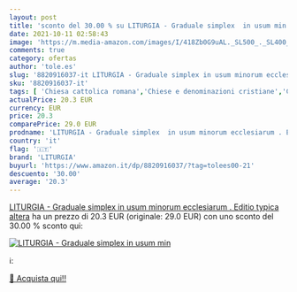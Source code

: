 ```yaml
---
layout: post
title: 'sconto del 30.00 % su LITURGIA - Graduale simplex  in usum min  '
date: 2021-10-11 02:58:43
image: 'https://m.media-amazon.com/images/I/418Zb0G9uAL._SL500_._SL400_.jpg'
comments: true
category: ofertas
author: 'tole.es'
slug: '8820916037-it LITURGIA - Graduale simplex in usum minorum ecclesiarum ....'
sku: '8820916037-it'
tags: [ 'Chiesa cattolica romana','Chiese e denominazioni cristiane','Cristianesimo','Culto, riti e preghiere cristiani','Libri','Religione','liturgia', ]
actualPrice: 20.3 EUR
currency: EUR
price: 20.3
comparePrice: 29.0 EUR
prodname: 'LITURGIA - Graduale simplex  in usum minorum ecclesiarum . Editio typica altera'
country: 'it'
flag: '🇮🇹'
brand: 'LITURGIA'
buyurl: 'https://www.amazon.it/dp/8820916037/?tag=tolees00-21'
descuento: '30.00'
average: '20.3'
---
```


[LITURGIA - Graduale simplex  in usum minorum ecclesiarum . Editio typica altera](https://www.amazon.it/dp/8820916037/?tag=tolees00-21) ha un prezzo di 20.3 EUR (originale: 29.0 EUR) con uno sconto del 30.00 % sconto qui:

[![LITURGIA - Graduale simplex  in usum min](https://m.media-amazon.com/images/I/418Zb0G9uAL._SL500_._SL400_.jpg)](https://www.amazon.it/dp/8820916037/?tag=tolees00-21)

ℹ️:


[🛒 Acquista qui!!](https://www.amazon.it/dp/8820916037/?tag=tolees00-21)
